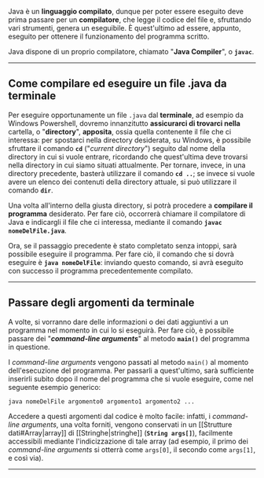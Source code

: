 Java è un **linguaggio compilato**, dunque per poter essere eseguito deve prima passare per un **compilatore**, che legge il codice del file e, sfruttando vari strumenti, genera un eseguibile. È quest'ultimo ad essere, appunto, eseguito per ottenere il funzionamento del programma scritto.

Java dispone di un proprio compilatore, chiamato "**Java Compiler**", o **`javac`**.
___
## Come compilare ed eseguire un file .java da terminale

Per eseguire opportunamente un file `.java` dal **terminale**, ad esempio da Windows Powershell, dovremo innanzitutto **assicurarci di trovarci nella** cartella, o "**directory**", **apposita**, ossia quella contenente il file che ci interessa: per spostarci nella directory desiderata, su Windows, è possibile sfruttare il comando **`cd`** ("*current directory*") seguito dal nome della directory in cui si vuole entrare, ricordando che quest'ultima deve trovarsi nella directory in cui siamo situati attualmente. Per tornare, invece, in una directory precedente, basterà utilizzare il comando **`cd ..`**; se invece si vuole avere un elenco dei contenuti della directory attuale, si può utilizzare il comando **`dir`**.

Una volta all'interno della giusta directory, si potrà procedere a **compilare il programma** desiderato. Per fare ciò, occorrerà chiamare il compilatore di Java e indicargli il file che ci interessa, mediante il comando **`javac nomeDelFile.java`**.

Ora, se il passaggio precedente è stato completato senza intoppi, sarà possibile eseguire il programma. Per fare ciò, il comando che si dovrà eseguire è **`java nomeDelFile`**: inviando questo comando, si avrà eseguito con successo il programma precedentemente compilato.
___
## Passare degli argomenti da terminale

A volte, si vorranno dare delle informazioni o dei dati aggiuntivi a un programma nel momento in cui lo si eseguirà. Per fare ciò, è possibile passare dei "***command-line arguments***" al metodo **`main()`** del programma in questione.

I *command-line arguments* vengono passati al metodo `main()` al momento dell'esecuzione del programma. Per passarli a quest'ultimo, sarà sufficiente inserirli subito dopo il nome del programma che si vuole eseguire, come nel seguente esempio generico:

```
java nomeDelFile argomento0 argomento1 argomento2 ...
```

Accedere a questi argomenti dal codice è molto facile: infatti, i *command-line arguments*, una volta forniti, vengono conservati in un [[Strutture dati#Array|array]] di [[Stringhe|stringhe]] (**`String args[]`**), facilmente accessibili mediante l'indicizzazione di tale array (ad esempio, il primo dei *command-line arguments* si otterrà come `args[0]`, il secondo come `args[1]`, e così via).
___

